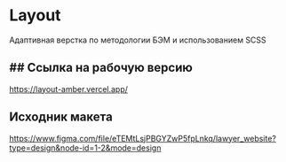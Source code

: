 # Layout

Адаптивная верстка по методологии БЭМ и использованием SCSS

## ## Ссылка на рабочую версию

https://layout-amber.vercel.app/

## Исходник макета

https://www.figma.com/file/eTEMtLsjPBGYZwP5fpLnkq/lawyer_website?type=design&node-id=1-2&mode=design
